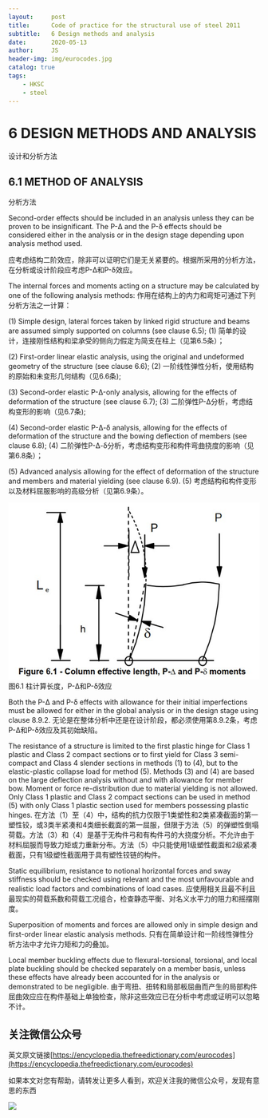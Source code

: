 ```yaml
---
layout:     post
title:      Code of practice for the structural use of steel 2011
subtitle:   6 Design methods and analysis
date:       2020-05-13
author:     JS
header-img: img/eurocodes.jpg
catalog: true
tags:
    - HKSC
    - steel
---
```


# 6 DESIGN METHODS AND ANALYSIS
设计和分析方法

## 6.1 METHOD OF ANALYSIS
分析方法

Second-order effects should be included in an analysis unless they can be proven to be insignificant. The P-Δ and the P-δ effects should be considered either in the analysis or in the design stage depending upon analysis method used.

应考虑结构二阶效应，除非可以证明它们是无关紧要的。根据所采用的分析方法，在分析或设计阶段应考虑P-Δ和P-δ效应。

The internal forces and moments acting on a structure may be calculated by one of the following analysis methods:
作用在结构上的内力和弯矩可通过下列分析方法之一计算：

(1) Simple design, lateral forces taken by linked rigid structure and beams are assumed simply supported on columns (see clause 6.5);
(1) 简单的设计，连接刚性结构和梁承受的侧向力假定为简支在柱上（见第6.5条）；

(2) First-order linear elastic analysis, using the original and undeformed geometry of the structure (see clause 6.6);
(2) 一阶线性弹性分析，使用结构的原始和未变形几何结构（见6.6条);

(3) Second-order elastic P-Δ-only analysis, allowing for the effects of deformation of the structure (see clause 6.7);
(3) 二阶弹性P-Δ分析，考虑结构变形的影响（见6.7条);

(4) Second-order elastic P-Δ-δ analysis, allowing for the effects of deformation of the structure and the bowing deflection of members (see clause 6.8); 
(4) 二阶弹性P-Δ-δ分析，考虑结构变形和构件弯曲挠度的影响（见第6.8条）；

(5) Advanced analysis allowing for the effect of deformation of the structure and members and material yielding (see clause 6.9).
(5) 考虑结构和构件变形以及材料屈服影响的高级分析（见第6.9条）。

![](../img/blog1/6.1.jpg)
图6.1 柱计算长度，P-Δ和P-δ效应

Both the P-Δ and P-δ effects with allowance for their initial imperfections must be allowed for either in the global analysis or in the design stage using clause 8.9.2.
无论是在整体分析中还是在设计阶段，都必须使用第8.9.2条，考虑P-Δ和P-δ效应及其初始缺陷。

The resistance of a structure is limited to the first plastic hinge for Class 1 plastic and Class 2 compact sections or to first yield for Class 3 semi-compact and Class 4 slender sections in methods (1) to (4), but to the elastic-plastic collapse load for method (5). Methods (3) and (4) are based on the large deflection analysis without and with allowance for member bow. Moment or force re-distribution due to material yielding is not allowed. Only Class 1 plastic and Class 2 compact sections can be used in method (5) with only Class 1 plastic section used for members possessing plastic hinges.
在方法（1）至（4）中，结构的抗力仅限于1类塑性和2类紧凑截面的第一塑性铰，或3类半紧凑和4类细长截面的第一屈服，但限于方法（5）的弹塑性倒塌荷载。方法（3）和（4）是基于无构件弓和有构件弓的大挠度分析。不允许由于材料屈服而导致力矩或力重新分布。方法（5）中只能使用1级塑性截面和2级紧凑截面，只有1级塑性截面用于具有塑性铰链的构件。

Static equilibrium, resistance to notional horizontal forces and sway stiffness should be checked using relevant and the most unfavourable and realistic load factors and combinations of load cases.
应使用相关且最不利且最现实的荷载系数和荷载工况组合，检查静态平衡、对名义水平力的阻力和摇摆刚度。

Superposition of moments and forces are allowed only in simple design and first-order linear elastic analysis methods.
只有在简单设计和一阶线性弹性分析方法中才允许力矩和力的叠加。

Local member buckling effects due to flexural-torsional, torsional, and local plate buckling should be checked separately on a member basis, unless these effects have already been accounted for in the analysis or demonstrated to be negligible.
由于弯扭、扭转和局部板屈曲而产生的局部构件屈曲效应应在构件基础上单独检查，除非这些效应已在分析中考虑或证明可以忽略不计。


## 关注微信公众号

英文原文链接[https://encyclopedia.thefreedictionary.com/eurocodes](https://encyclopedia.thefreedictionary.com/eurocodes)

如果本文对您有帮助，请转发让更多人看到，欢迎关注我的微信公众号，发现有意思的东西 

![](https://pic.downk.cc/item/5e50fa03bb8bdc23de243296.jpg)
 
